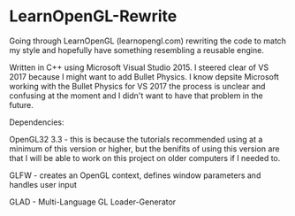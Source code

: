 # LearnOpenGL-Rewrite
Going through LearnOpenGL (learnopengl.com) rewriting the code to match my style and hopefully have something resembling a reusable engine.

Written in C++ using Microsoft Visual Studio 2015. I steered clear of VS 2017 because I might want to add Bullet Physics. I know depsite Microsoft working with the Bullet Physics for VS 2017 the process is unclear and confusing at the moment and I didn't want to have that problem in the future.



Dependencies: 

OpenGL32 3.3 - this is because the tutorials recommended using at a minimum of this version or higher, but the benifits of using this version are that I will be able to work on this project on older computers if I needed to.

GLFW -  creates an OpenGL context, defines window parameters and handles user input

GLAD - Multi-Language GL Loader-Generator


